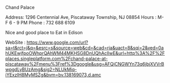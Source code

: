 
Chand Palace

Address: 1296 Centennial Ave, Piscataway Township, NJ 08854
Hours :  M-F 6 - 9 PM
Phone : 732 688 6109

Nice and good place to Eat in Edison

WebSite : https://www.google.com/url?sa=t&rct=j&q=&esrc=s&source=web&cd=&cad=rja&uact=8&sqi=2&ved=0ahUKEwjfpoOWhprQAhWM44MKHSG8DnUQhAcIlwE&url=http%3A%2F%2Fplaces.singleplatform.com%2Fchand-palace-at-piscataway%2Fmenu%3Fref%3Dgoogle&usg=AFQjCNGWYn73q6jbjXVVrBwpgdLyBUzAmg&sig2=NLUkMiq-iYExzIH8MyMSZg&bvm=bv.138169073,d.amc

